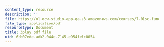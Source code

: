 ```yaml
---
content_type: resource
description: ''
file: https://ol-ocw-studio-app-qa.s3.amazonaws.com/courses/7-01sc-fundamentals-of-biology-fall-2011/6bb07edeadb2044e7145e954fefc0054_1eGsdK1fPLM.pdf
file_type: application/pdf
resourcetype: Document
title: 3play pdf file
uid: 6bb07ede-adb2-044e-7145-e954fefc0054
---
```

